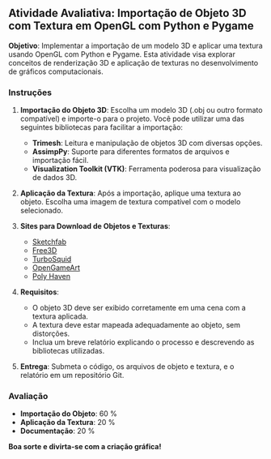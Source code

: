## **Atividade Avaliativa: Importação de Objeto 3D com Textura em OpenGL com Python e Pygame**

**Objetivo**: Implementar a importação de um modelo 3D e aplicar uma textura usando OpenGL com Python e Pygame. Esta atividade visa explorar conceitos de renderização 3D e aplicação de texturas no desenvolvimento de gráficos computacionais.

### Instruções

1. **Importação do Objeto 3D**: Escolha um modelo 3D (.obj ou outro formato compatível) e importe-o para o projeto. Você pode utilizar uma das seguintes bibliotecas para facilitar a importação:
   - **Trimesh**: Leitura e manipulação de objetos 3D com diversas opções.
   - **AssimpPy**: Suporte para diferentes formatos de arquivos e importação fácil.
   - **Visualization Toolkit (VTK)**: Ferramenta poderosa para visualização de dados 3D.

2. **Aplicação da Textura**: Após a importação, aplique uma textura ao objeto. Escolha uma imagem de textura compatível com o modelo selecionado.

3. **Sites para Download de Objetos e Texturas**:
   - [Sketchfab](https://sketchfab.com)
   - [Free3D](https://free3d.com)
   - [TurboSquid](https://www.turbosquid.com)
   - [OpenGameArt](https://opengameart.org)
   - [Poly Haven](https://polyhaven.com)

4. **Requisitos**:
   - O objeto 3D deve ser exibido corretamente em uma cena com a textura aplicada.
   - A textura deve estar mapeada adequadamente ao objeto, sem distorções.
   - Inclua um breve relatório explicando o processo e descrevendo as bibliotecas utilizadas.

5. **Entrega**: Submeta o código, os arquivos de objeto e textura, e o relatório em um repositório Git.

### Avaliação

- **Importação do Objeto**: 60 %
- **Aplicação da Textura**: 20 %
- **Documentação**: 20 %

**Boa sorte e divirta-se com a criação gráfica!**